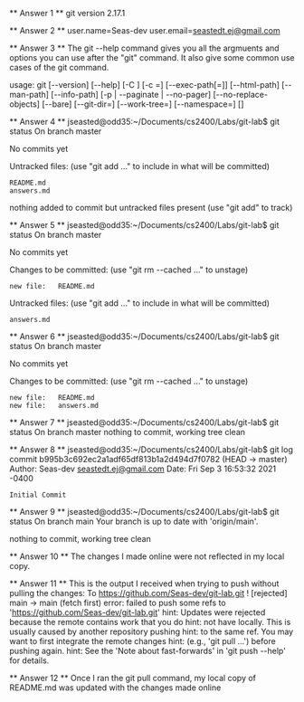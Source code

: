 ** Answer 1 **
git version 2.17.1


** Answer 2 **
user.name=Seas-dev
user.email=seastedt.ej@gmail.com


** Answer 3 **
The git --help command gives you all the argmuents and options you can use after the "git" command. It also give some common use cases of the git command.

usage: git [--version] [--help] [-C <path>] [-c <name>=<value>]
           [--exec-path[=<path>]] [--html-path] [--man-path] [--info-path]
           [-p | --paginate | --no-pager] [--no-replace-objects] [--bare]
           [--git-dir=<path>] [--work-tree=<path>] [--namespace=<name>]
           <command> [<args>]


** Answer 4 **
jseasted@odd35:~/Documents/cs2400/Labs/git-lab$ git status
On branch master

No commits yet

Untracked files:
  (use "git add <file>..." to include in what will be committed)

	README.md
	answers.md

nothing added to commit but untracked files present (use "git add" to track)


** Answer 5 **
jseasted@odd35:~/Documents/cs2400/Labs/git-lab$ git status
On branch master

No commits yet

Changes to be committed:
  (use "git rm --cached <file>..." to unstage)

	new file:   README.md

Untracked files:
  (use "git add <file>..." to include in what will be committed)

	answers.md


** Answer 6 ** 
jseasted@odd35:~/Documents/cs2400/Labs/git-lab$ git status
On branch master

No commits yet

Changes to be committed:
  (use "git rm --cached <file>..." to unstage)

	new file:   README.md
	new file:   answers.md


** Answer 7 ** 
jseasted@odd35:~/Documents/cs2400/Labs/git-lab$ git status
On branch master
nothing to commit, working tree clean


** Answer 8 **
jseasted@odd35:~/Documents/cs2400/Labs/git-lab$ git log
commit b995b3c692ec2a1adf65df813b1a2d494d7f0782 (HEAD -> master)
Author: Seas-dev <seastedt.ej@gmail.com>
Date:   Fri Sep 3 16:53:32 2021 -0400

    Initial Commit

** Answer 9 **
jseasted@odd35:~/Documents/cs2400/Labs/git-lab$ git status
On branch main
Your branch is up to date with 'origin/main'.

nothing to commit, working tree clean


** Answer 10 ** 
The changes I made online were not reflected in my local copy.


** Answer 11 **
This is the output I received when trying to push without pulling the changes:
To https://github.com/Seas-dev/git-lab.git
 ! [rejected]        main -> main (fetch first)
error: failed to push some refs to 'https://github.com/Seas-dev/git-lab.git'
hint: Updates were rejected because the remote contains work that you do
hint: not have locally. This is usually caused by another repository pushing
hint: to the same ref. You may want to first integrate the remote changes
hint: (e.g., 'git pull ...') before pushing again.
hint: See the 'Note about fast-forwards' in 'git push --help' for details.


** Answer 12 **
Once I ran the git pull command, my local copy of README.md was updated with the changes made online



